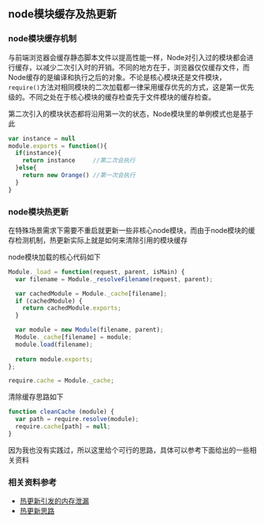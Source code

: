 ## node模块缓存及热更新

### node模块缓存机制
与前端浏览器会缓存静态脚本文件以提高性能一样，Node对引入过的模块都会进行缓存，以减少二次引入时的开销。不同的地方在于，浏览器仅仅缓存文件，而Node缓存的是编译和执行之后的对象。不论是核心模块还是文件模块，`require()`方法对相同模块的二次加载都一律采用缓存优先的方式，这是第一优先级的。不同之处在于核心模块的缓存检查先于文件模块的缓存检查。

第二次引入的模块状态都将沿用第一次的状态，Node模块里的单例模式也是基于此
```javascript
var instance = null
module.exports = function(){
  if(instance){
    return instance     //第二次会执行
  }else{
    return new Orange() //第一次会执行
  }
}
```

### node模块热更新
在特殊场景需求下需要不重启就更新一些非核心node模块，而由于node模块的缓存检测机制，热更新实际上就是如何来清除引用的模块缓存

node模块加载的核心代码如下
```javascript
Module._load = function(request, parent, isMain) {
  var filename = Module._resolveFilename(request, parent);

  var cachedModule = Module._cache[filename];
  if (cachedModule) {
    return cachedModule.exports;
  }

  var module = new Module(filename, parent);
  Module._cache[filename] = module;
  module.load(filename);
  
  return module.exports;
};

require.cache = Module._cache;
```
清除缓存思路如下
```javascript
function cleanCache (module) {
  var path = require.resolve(module);
  require.cache[path] = null;
}
```
因为我也没有实践过，所以这里给个可行的思路，具体可以参考下面给出的一些相关资料

### 相关资料参考

- [热更新引发的内存泄漏](https://zhuanlan.zhihu.com/p/34702356)
- [热更新思路](http://fex.baidu.com/blog/2015/05/nodejs-hot-swapping/)
